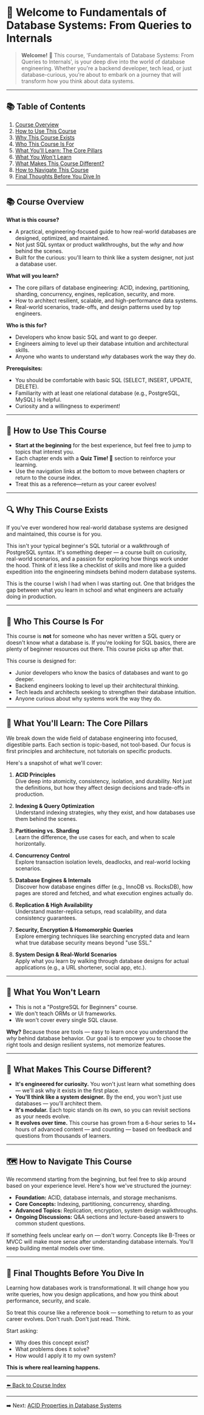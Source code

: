 # 🎉 Welcome to Fundamentals of Database Systems: From Queries to Internals

> **Welcome!** 👋 This course, 'Fundamentals of Database Systems: From Queries to Internals', is your deep dive into the world of database engineering. Whether you're a backend developer, tech lead, or just database-curious, you're about to embark on a journey that will transform how you think about data systems.

---

## 📚 Table of Contents

1. [Course Overview](#course-overview)
2. [How to Use This Course](#how-to-use-this-course)
3. [Why This Course Exists](#why-this-course-exists)
4. [Who This Course Is For](#who-this-course-is-for)
5. [What You'll Learn: The Core Pillars](#what-youll-learn-the-core-pillars)
6. [What You Won't Learn](#what-you-wont-learn)
7. [What Makes This Course Different?](#what-makes-this-course-different)
8. [How to Navigate This Course](#how-to-navigate-this-course)
9. [Final Thoughts Before You Dive In](#final-thoughts-before-you-dive-in)

---

## 📚 Course Overview

**What is this course?**
- A practical, engineering-focused guide to how real-world databases are designed, optimized, and maintained.
- Not just SQL syntax or product walkthroughs, but the *why* and *how* behind the scenes.
- Built for the curious: you'll learn to think like a system designer, not just a database user.

**What will you learn?**
- The core pillars of database engineering: ACID, indexing, partitioning, sharding, concurrency, engines, replication, security, and more.
- How to architect resilient, scalable, and high-performance data systems.
- Real-world scenarios, trade-offs, and design patterns used by top engineers.

**Who is this for?**
- Developers who know basic SQL and want to go deeper.
- Engineers aiming to level up their database intuition and architectural skills.
- Anyone who wants to understand *why* databases work the way they do.

**Prerequisites:**
- You should be comfortable with basic SQL (SELECT, INSERT, UPDATE, DELETE).
- Familiarity with at least one relational database (e.g., PostgreSQL, MySQL) is helpful.
- Curiosity and a willingness to experiment!

---

## 🧭 How to Use This Course

- **Start at the beginning** for the best experience, but feel free to jump to topics that interest you.
- Each chapter ends with a **Quiz Time! 🧠** section to reinforce your learning.
- Use the navigation links at the bottom to move between chapters or return to the course index.
- Treat this as a reference—return as your career evolves!

---

## 🔍 Why This Course Exists

If you've ever wondered how real-world database systems are designed and maintained, this course is for you.

This isn't your typical beginner's SQL tutorial or a walkthrough of PostgreSQL syntax. It's something deeper — a course built on curiosity, real-world scenarios, and a passion for exploring how things work under the hood. Think of it less like a checklist of skills and more like a guided expedition into the engineering mindsets behind modern database systems.

This is the course I wish I had when I was starting out. One that bridges the gap between what you learn in school and what engineers are actually doing in production.

---

## 🧭 Who This Course Is For

This course is **not** for someone who has never written a SQL query or doesn't know what a database is. If you're looking for SQL basics, there are plenty of beginner resources out there. This course picks up after that.

This course is designed for:
- Junior developers who know the basics of databases and want to go deeper.
- Backend engineers looking to level up their architectural thinking.
- Tech leads and architects seeking to strengthen their database intuition.
- Anyone curious about why systems work the way they do.

---

## 🧱 What You'll Learn: The Core Pillars

We break down the wide field of database engineering into focused, digestible parts. Each section is topic-based, not tool-based. Our focus is first principles and architecture, not tutorials on specific products.

Here's a snapshot of what we'll cover:

1. **ACID Principles**  
   Dive deep into atomicity, consistency, isolation, and durability. Not just the definitions, but how they affect design decisions and trade-offs in production.

2. **Indexing & Query Optimization**  
   Understand indexing strategies, why they exist, and how databases use them behind the scenes.

3. **Partitioning vs. Sharding**  
   Learn the difference, the use cases for each, and when to scale horizontally.

4. **Concurrency Control**  
   Explore transaction isolation levels, deadlocks, and real-world locking scenarios.

5. **Database Engines & Internals**  
   Discover how database engines differ (e.g., InnoDB vs. RocksDB), how pages are stored and fetched, and what execution engines actually do.

6. **Replication & High Availability**  
   Understand master-replica setups, read scalability, and data consistency guarantees.

7. **Security, Encryption & Homomorphic Queries**  
   Explore emerging techniques like searching encrypted data and learn what true database security means beyond "use SSL."

8. **System Design & Real-World Scenarios**  
   Apply what you learn by walking through database designs for actual applications (e.g., a URL shortener, social app, etc.).

---

## 🧠 What You Won't Learn
- This is not a "PostgreSQL for Beginners" course.
- We don't teach ORMs or UI frameworks.
- We won't cover every single SQL clause.

**Why?** Because those are tools — easy to learn once you understand the *why* behind database behavior. Our goal is to empower you to choose the right tools and design resilient systems, not memorize features.

---

## 🧨 What Makes This Course Different?
- **It's engineered for curiosity.** You won't just learn what something does — we'll ask why it exists in the first place.
- **You'll think like a system designer.** By the end, you won't just use databases — you'll architect them.
- **It's modular.** Each topic stands on its own, so you can revisit sections as your needs evolve.
- **It evolves over time.** This course has grown from a 6-hour series to 14+ hours of advanced content — and counting — based on feedback and questions from thousands of learners.

---

## 🗺️ How to Navigate This Course

We recommend starting from the beginning, but feel free to skip around based on your experience level. Here's how we've structured the journey:
- **Foundation:** ACID, database internals, and storage mechanisms.
- **Core Concepts:** Indexing, partitioning, concurrency, sharding.
- **Advanced Topics:** Replication, encryption, system design walkthroughs.
- **Ongoing Discussions:** Q&A sections and lecture-based answers to common student questions.

If something feels unclear early on — don't worry. Concepts like B-Trees or MVCC will make more sense after understanding database internals. You'll keep building mental models over time.

---

## 🧩 Final Thoughts Before You Dive In

Learning how databases work is transformational. It will change how you write queries, how you design applications, and how you think about performance, security, and scale.

So treat this course like a reference book — something to return to as your career evolves. Don't rush. Don't just read. Think.

Start asking:
- Why does this concept exist?
- What problems does it solve?
- How would I apply it to my own system?

**This is where real learning happens.**

---

[⬅️ Back to Course Index](README.md)

---

➡️ Next: [ACID Properties in Database Systems](02-acid-properties.md)